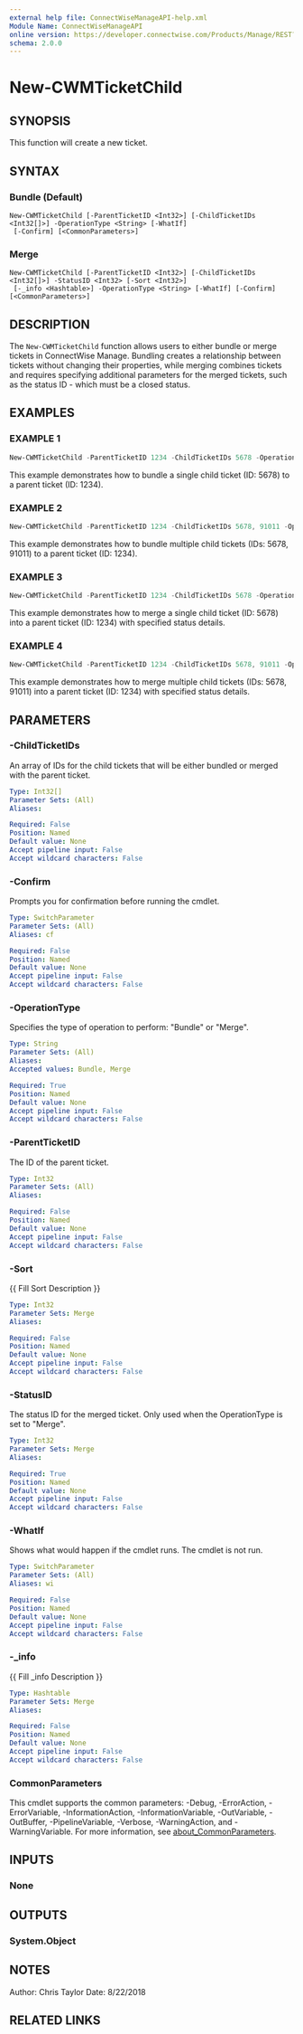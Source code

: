 ```yaml
---
external help file: ConnectWiseManageAPI-help.xml
Module Name: ConnectWiseManageAPI
online version: https://developer.connectwise.com/Products/Manage/REST?a=Service&e=Tickets&o=CREATE#/Tickets/postServiceTickets
schema: 2.0.0
---
```


# New-CWMTicketChild

## SYNOPSIS
This function will create a new ticket.

## SYNTAX

### Bundle (Default)
```
New-CWMTicketChild [-ParentTicketID <Int32>] [-ChildTicketIDs <Int32[]>] -OperationType <String> [-WhatIf]
 [-Confirm] [<CommonParameters>]
```

### Merge
```
New-CWMTicketChild [-ParentTicketID <Int32>] [-ChildTicketIDs <Int32[]>] -StatusID <Int32> [-Sort <Int32>]
 [-_info <Hashtable>] -OperationType <String> [-WhatIf] [-Confirm] [<CommonParameters>]
```

## DESCRIPTION
The `New-CWMTicketChild` function allows users to either bundle or merge tickets in ConnectWise Manage.
Bundling creates a relationship between tickets without changing their properties, while merging combines tickets 
and requires specifying additional parameters for the merged tickets, such as the status ID - which must be a closed status.

## EXAMPLES

### EXAMPLE 1

```powershell
New-CWMTicketChild -ParentTicketID 1234 -ChildTicketIDs 5678 -OperationType Bundle
```

This example demonstrates how to bundle a single child ticket (ID: 5678) to a parent ticket (ID: 1234).

### EXAMPLE 2
```powershell
New-CWMTicketChild -ParentTicketID 1234 -ChildTicketIDs 5678, 91011 -OperationType Bundle
```

This example demonstrates how to bundle multiple child tickets (IDs: 5678, 91011) to a parent ticket (ID: 1234).

### EXAMPLE 3
```powershell
New-CWMTicketChild -ParentTicketID 1234 -ChildTicketIDs 5678 -OperationType Merge -StatusID 1 -StatusName "Closed" -Sort 0 -_info @{ additionalProp1 = "value1"; additionalProp2 = "value2" }
```

This example demonstrates how to merge a single child ticket (ID: 5678) into a parent ticket (ID: 1234) with specified status details.

### EXAMPLE 4
```powershell
New-CWMTicketChild -ParentTicketID 1234 -ChildTicketIDs 5678, 91011 -OperationType Merge -StatusID 1 -StatusName "Closed" -Sort 0 -_info @{ additionalProp1 = "value1"; additionalProp2 = "value2" }
```

This example demonstrates how to merge multiple child tickets (IDs: 5678, 91011) into a parent ticket (ID: 1234) with specified status details.

## PARAMETERS

### -ChildTicketIDs
An array of IDs for the child tickets that will be either bundled or merged with the parent ticket.


```yaml
Type: Int32[]
Parameter Sets: (All)
Aliases:

Required: False
Position: Named
Default value: None
Accept pipeline input: False
Accept wildcard characters: False
```

### -Confirm
Prompts you for confirmation before running the cmdlet.

```yaml
Type: SwitchParameter
Parameter Sets: (All)
Aliases: cf

Required: False
Position: Named
Default value: None
Accept pipeline input: False
Accept wildcard characters: False
```

### -OperationType
Specifies the type of operation to perform: "Bundle" or "Merge".


```yaml
Type: String
Parameter Sets: (All)
Aliases:
Accepted values: Bundle, Merge

Required: True
Position: Named
Default value: None
Accept pipeline input: False
Accept wildcard characters: False
```

### -ParentTicketID
The ID of the parent ticket.

```yaml
Type: Int32
Parameter Sets: (All)
Aliases:

Required: False
Position: Named
Default value: None
Accept pipeline input: False
Accept wildcard characters: False
```

### -Sort
{{ Fill Sort Description }}

```yaml
Type: Int32
Parameter Sets: Merge
Aliases:

Required: False
Position: Named
Default value: None
Accept pipeline input: False
Accept wildcard characters: False
```

### -StatusID
The status ID for the merged ticket. Only used when the OperationType is set to "Merge".

```yaml
Type: Int32
Parameter Sets: Merge
Aliases:

Required: True
Position: Named
Default value: None
Accept pipeline input: False
Accept wildcard characters: False
```

### -WhatIf
Shows what would happen if the cmdlet runs. The cmdlet is not run.

```yaml
Type: SwitchParameter
Parameter Sets: (All)
Aliases: wi

Required: False
Position: Named
Default value: None
Accept pipeline input: False
Accept wildcard characters: False
```

### -_info
{{ Fill _info Description }}

```yaml
Type: Hashtable
Parameter Sets: Merge
Aliases:

Required: False
Position: Named
Default value: None
Accept pipeline input: False
Accept wildcard characters: False
```

### CommonParameters
This cmdlet supports the common parameters: -Debug, -ErrorAction, -ErrorVariable, -InformationAction, -InformationVariable, -OutVariable, -OutBuffer, -PipelineVariable, -Verbose, -WarningAction, and -WarningVariable. For more information, see [about_CommonParameters](http://go.microsoft.com/fwlink/?LinkID=113216).

## INPUTS

### None

## OUTPUTS

### System.Object
## NOTES
Author: Chris Taylor Date: 8/22/2018

## RELATED LINKS
